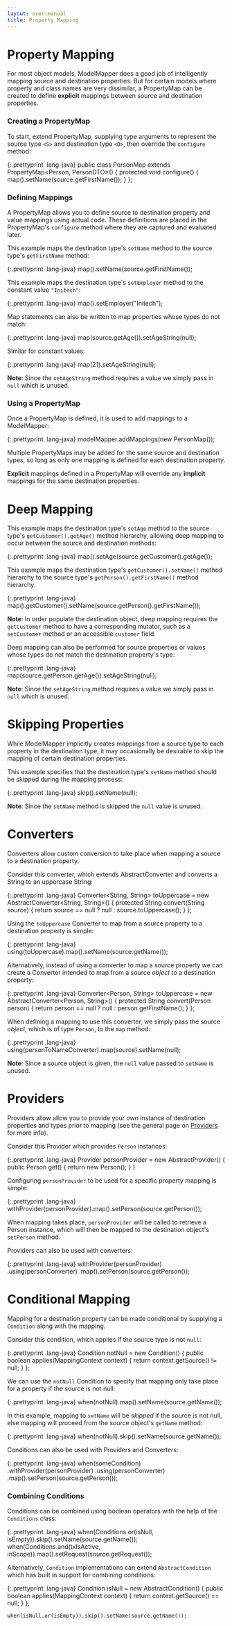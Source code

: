 ```yaml
---
layout: user-manual
title: Property Mapping
---
```


# Property Mapping

For most object models, ModelMapper does a good job of intelligently mapping source and destination properties. But for certain models where property and class names are very dissimilar, a PropertyMap can be created to define **explicit** mappings between source and destination properties.

### Creating a PropertyMap

To start, extend PropertyMap, supplying type arguments to represent the source type `<S>` and destination type `<D>`, then override the `configure` method:

{:.prettyprint .lang-java}
	public class PersonMap extends PropertyMap<Person, PersonDTO>() {
	  protected void configure() {
	    map().setName(source.getFirstName());
	  }
	};

### Defining Mappings

A PropertyMap allows you to define source to destination property and value mappings using actual code. These definitions are placed in the PropertyMap's `configure` method where they are captured and evaluated later.

This example maps the destination type's `setName` method to the source type's `getFirstName` method:

{:.prettyprint .lang-java}
	map().setName(source.getFirstName());

This example maps the destination type's `setEmployer` method to the constant value `"Initech"`:

{:.prettyprint .lang-java}
	map().setEmployer("Initech");

Map statements can also be written to map properties whose types do not match:

{:.prettyprint .lang-java}
	map(source.getAge()).setAgeString(null);

Similar for constant values:

{:.prettyprint .lang-java}
	map(21).setAgeString(null);

**Note**: Since the `setAgeString` method requires a value we simply pass in `null` which is unused.

### Using a PropertyMap

Once a PropertyMap is defined, it is used to add mappings to a ModelMapper:

{:.prettyprint .lang-java}
	modelMapper.addMappings(new PersonMap());

Multiple PropertyMaps may be added for the same source and destination types, so long as only one mapping is defined for each destination property. 

**Explicit** mappings defined in a PropertyMap will override any **implicit** mappings for the same destination properties.

# Deep Mapping

This example maps the destination type's `setAge` method to the source type's `getCustomer().getAge()` method hierarchy, allowing deep mapping to occur between the source and destination methods: 

{:.prettyprint .lang-java}
	map().setAge(source.getCustomer().getAge());

This example maps the destination type's `getCustomer().setName()` method hierarchy to the source type's `getPerson().getFirstName()` method hierarchy: 

{:.prettyprint .lang-java}
	map().getCustomer().setName(source.getPerson().getFirstName());

**Note**: In order populate the destination object, deep mapping requires the `getCustomer` method to have a corresponding mutator, such as a `setCustomer` method or an accessible `customer` field.

Deep mapping can also be performed for source properties or values whose types do not match the destination property's type:

{:.prettyprint .lang-java}
	map(source.getPerson.getAge()).setAgeString(null);

**Note**: Since the `setAgeString` method requires a value we simply pass in `null` which is unused.

# Skipping Properties

While ModelMapper implicitly creates mappings from a source type to each property in the destination type, it may occasionally be desirable to skip the mapping of certain destination properties. 

This example specifies that the destination type's `setName` method should be skipped during the mapping process:

{:.prettyprint .lang-java}
	skip().setName(null);

**Note**: Since the `setName` method is skipped the `null` value is unused.

# Converters

Converters allow custom conversion to take place when mapping a source to a destination property. 

Consider this converter, which extends AbstractConverter and converts a String to an uppercase String:

{:.prettyprint .lang-java}
	Converter<String, String> toUppercase = new AbstractConverter<String, String>() {
	  protected String convert(String source) {
	    return source == null ? null : source.toUppercase();
	  }
	};

Using the `toUppercase` Converter to map from a source property to a destination property is simple:

{:.prettyprint .lang-java}
	using(toUppercase).map().setName(source.getName());

Alternatively, instead of using a converter to map a source property we can create a Converter intended to map from a source _object_ to a destination property:

{:.prettyprint .lang-java}
	Converter<Person, String> toUppercase = new AbstractConverter<Person, String>() {
	  protected String convert(Person person) {
	    return person == null ? null : person.getFirstName();
	  }
	};

When defining a mapping to use this converter, we simply pass the source _object_, which is of type `Person`, to the `map` method:

{:.prettyprint .lang-java}
	using(personToNameConverter).map(source).setName(null);

**Note**: Since a source object is given, the `null` value passed to `setName` is unused.

# Providers

Providers allow allow you to provide your own instance of destination properties and types prior to mapping (see the general page on [Providers](/user-manual/providers/) for more info).

Consider this Provider which provides `Person` instances:

{:.prettyprint .lang-java}
	Provider<Person> personProvider = new AbstractProvider<Person>() {
	  public Person get() {
	    return new Person();
	  }
	}

Configuring `personProvider` to be used for a specific property mapping is simple:

{:.prettyprint .lang-java}
	withProvider(personProvider).map().setPerson(source.getPerson());

When mapping takes place, `personProvider` will be called to retrieve a Person instance, which will then be mapped to the destination object's `setPerson` method.

Providers can also be used with converters:

{:.prettyprint .lang-java}
	withProvider(personProvider)
	    .using(personConverter)
	    .map().setPerson(source.getPerson());

# Conditional Mapping


Mapping for a destination property can be made conditional by supplying a `Condition` along with the mapping.

Consider this condition, which applies if the source type is not `null`:

{:.prettyprint .lang-java}
	Condition notNull = new Condition() {
	  public boolean applies(MappingContext<?, ?> context) {
	    return context.getSource() != null;
	  }
	};

We can use the `notNull` Condition to specify that mapping only take place for a property if the source is not null:

{:.prettyprint .lang-java}
	when(notNull).map().setName(source.getName());

In this example, mapping to `setName` will be _skipped_ if the source is not null, else mapping will proceed from the source object's `getName` method:

{:.prettyprint .lang-java}
	when(notNull).skip().setName(source.getName());

Conditions can also be used with Providers and Converters:

{:.prettyprint .lang-java}
	when(someCondition)
	    .withProvider(personProvider)
	    .using(personConverter)
	    .map().setPerson(source.getPerson());

### Combining Conditions

Conditions can be combined using boolean operators with the help of the `Conditions` class:

{:.prettyprint .lang-java}
	when(Conditions.or(isNull, isEmpty)).skip().setName(source.getName());
	when(Conditions.and(txIsActive, inScope)).map().setRequest(source.getRequest());

Alternatively, `Condition` implementations can extend `AbstractCondition` which has built in support for combining conditions:

{:.prettyprint .lang-java}
	Condition isNull = new AbstractCondition() {
	  public boolean applies(MappingContext<?, ?> context) {
	    return context.getSource() == null;
	  }
	};
	
	when(isNull.or(isEmpty)).skip().setName(source.getName());